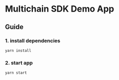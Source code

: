 # Multichain SDK Demo App

## Guide


### 1. install dependencies
```
yarn install
```


### 2. start app

```
yarn start
```